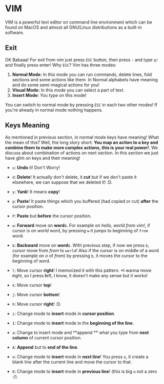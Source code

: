 # VIM

VIM is a powerful text editor on command line environment which can be found on MacOS and almost all GNU/Linux distributions as a built-in software.

## Exit

OK Babaaa! For exit from vim just press `ESC` button, then press `:` and type `q!` and finally press enter! Why `ESC`? Vim has three modes:

1. **Normal Mode:** In this mode you can run commands, delete lines, fold sections and some actions like them. In Normal alphabets have meaning and do some semi-magical actions for you!
2. **Visual Mode:** In this mode you can select a part of text.
3. **Insert Mode:** You type on this mode!

You can switch to normal mode by pressing `ESC` in each two other modes! If you're already in normal mode nothing happens.

## Keys Meaning

As mentioned in previous section, in normal mode keys have meaning! What the mean of this? Well, the long story short: **You map an action to a key and combine them to make more complex actions, this is your real power!**. We discuss about combination of actions on next section. In this section we just have glim on keys and their meaning!

* `u`: **Undo** it! Don't Worry!

* `d`: **Delete**! It actually don't delete, it **cut** but if we don't paste it elsewhere, we can suppose that we deleted it! :D.
* `y`: **Yank**! It means **copy**!
* `p`: **Paste**! It paste things which you buffered (had copied or cut) **after** the cursor position.
* `P`: **Paste** but **before** the cursor position.

* `w`: **Forward** move on **word**s. For example on *hello, world from vim!*, if cursor is on *world* word, by pressing `w` it jumps to beginning of `from` word.
* `b`: **Backward** move on **word**s. With previous step, if now we press `b`, cursor move from *from* to `world`! Also if the cursor is on middle of a word (for example on *o* of *from*) by pressing `b`, it moves the cursor to the beginning of word.
* `l`: Move cursor **right**! I memorized it with this pattern: *I wanna move **r**ight, so I press **l**eft, I know, it doesn't make any sense but it works!
* `k`: Move cursor **top**!
* `j`: Move cursor **bottom**!
* `h`: Move cursor **right**! :D.
* `i`: Change mode to **insert** mode in **cursor position**.
* `I`: Change mode to **insert** mode in the **beginning of the line**.
* `a`: Change to insert mode and **append ** what you type from **next column** of current cursor position.
* `A`: **Append** but to **end of the line**.
* `o`: Change mode to **insert** mode in **next line**! You press `o`, it create a blank line after the current line and move the cursor to that.
* `O`: Change mode to **insert** mode in **previous line**! (this is big `o` not a zero :/).